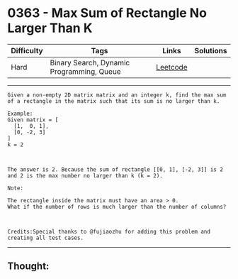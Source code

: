 # 0363 - Max Sum of Rectangle No Larger Than K

Difficulty  | Tags | Links | Solutions
----------- | ---- | ----- | -----
Hard | Binary Search, Dynamic Programming, Queue | [Leetcode](https://leetcode.com/problems/max-sum-of-rectangle-no-larger-than-k/description/) |


-----------

```
Given a non-empty 2D matrix matrix and an integer k, find the max sum of a rectangle in the matrix such that its sum is no larger than k.

Example:
Given matrix = [
  [1,  0, 1],
  [0, -2, 3]
]
k = 2



The answer is 2. Because the sum of rectangle [[0, 1], [-2, 3]] is 2 and 2 is the max number no larger than k (k = 2).

Note:

The rectangle inside the matrix must have an area > 0.
What if the number of rows is much larger than the number of columns?



Credits:Special thanks to @fujiaozhu for adding this problem and creating all test cases.
```

-----------

## Thought:
